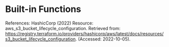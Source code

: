 # Built-in Functions

References:
HashicCorp (2022) Resource: aws_s3_bucket_lifecycle_configuration. Retrieved from: https://registry.terraform.io/providers/hashicorp/aws/latest/docs/resources/s3_bucket_lifecycle_configuration. (Accessed: 2022-10-05).
